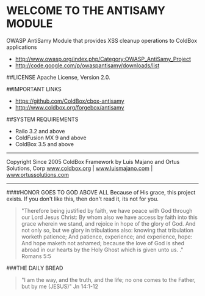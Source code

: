 WELCOME TO THE ANTISAMY MODULE
==============================
OWASP AntiSamy Module that provides XSS cleanup operations to ColdBox applications

* http://www.owasp.org/index.php/Category:OWASP_AntiSamy_Project
* http://code.google.com/p/owaspantisamy/downloads/list

##LICENSE
Apache License, Version 2.0.

##IMPORTANT LINKS
- https://github.com/ColdBox/cbox-antisamy
- http://www.coldbox.org/forgebox/antisamy

##SYSTEM REQUIREMENTS
- Railo 3.2 and above
- ColdFusion MX 9 and above
- ColdBox 3.5 and above

********************************************************************************
Copyright Since 2005 ColdBox Framework by Luis Majano and Ortus Solutions, Corp
www.coldbox.org | www.luismajano.com | www.ortussolutions.com
********************************************************************************
####HONOR GOES TO GOD ABOVE ALL
Because of His grace, this project exists. If you don't like this, then don't read it, its not for you.

>"Therefore being justified by faith, we have peace with God through our Lord Jesus Christ:
By whom also we have access by faith into this grace wherein we stand, and rejoice in hope of the glory of God.
And not only so, but we glory in tribulations also: knowing that tribulation worketh patience;
And patience, experience; and experience, hope:
And hope maketh not ashamed; because the love of God is shed abroad in our hearts by the 
Holy Ghost which is given unto us. ." Romans 5:5

###THE DAILY BREAD
 > "I am the way, and the truth, and the life; no one comes to the Father, but by me (JESUS)" Jn 14:1-12
